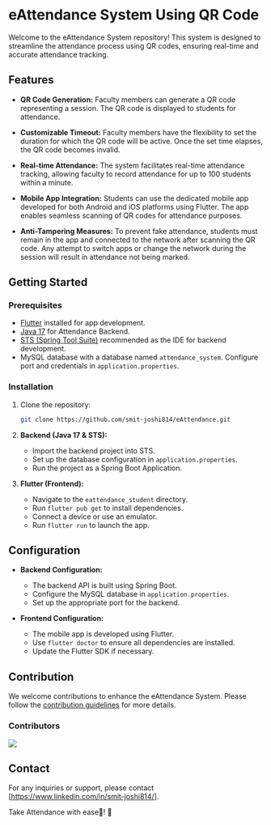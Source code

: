 # eAttendance System Using QR Code

Welcome to the eAttendance System repository! This system is designed to streamline the attendance process using QR codes, ensuring real-time and accurate attendance tracking.

## Features

- **QR Code Generation:** Faculty members can generate a QR code representing a session. The QR code is displayed to students for attendance.

- **Customizable Timeout:** Faculty members have the flexibility to set the duration for which the QR code will be active. Once the set time elapses, the QR code becomes invalid.

- **Real-time Attendance:** The system facilitates real-time attendance tracking, allowing faculty to record attendance for up to 100 students within a minute.

- **Mobile App Integration:** Students can use the dedicated mobile app developed for both Android and iOS platforms using Flutter. The app enables seamless scanning of QR codes for attendance purposes.

- **Anti-Tampering Measures:** To prevent fake attendance, students must remain in the app and connected to the network after scanning the QR code. Any attempt to switch apps or change the network during the session will result in attendance not being marked.

## Getting Started

### Prerequisites

- [Flutter](https://flutter.dev/) installed for app development.
- [Java 17](https://openjdk.java.net/projects/jdk/17/) for Attendance Backend.
- [STS (Spring Tool Suite)](https://spring.io/tools) recommended as the IDE for backend development.
- MySQL database with a database named `attendance_system`. Configure port and credentials in `application.properties`.

### Installation

1. Clone the repository:

   ```bash
   git clone https://github.com/smit-joshi814/eAttendance.git
   ```

2. **Backend (Java 17 & STS):**
   - Import the backend project into STS.
   - Set up the database configuration in `application.properties`.
   - Run the project as a Spring Boot Application.

3. **Flutter (Frontend):**
   - Navigate to the `eattendance_student` directory.
   - Run `flutter pub get` to install dependencies.
   - Connect a device or use an emulator.
   - Run `flutter run` to launch the app.

## Configuration

- **Backend Configuration:**
  - The backend API is built using Spring Boot.
  - Configure the MySQL database in `application.properties`.
  - Set up the appropriate port for the backend.

- **Frontend Configuration:**
  - The mobile app is developed using Flutter.
  - Use `flutter doctor` to ensure all dependencies are installed.
  - Update the Flutter SDK if necessary.

## Contribution

We welcome contributions to enhance the eAttendance System. Please follow the [contribution guidelines](CONTRIBUTING.md) for more details.

### Contributors

<a href="https://github.com/smit-joshi814/eAttendance/graphs/contributors">
  <img src="https://contrib.rocks/image?repo=smit-joshi814/eAttendance&max=5" />
</a>


## Contact

For any inquiries or support, please contact [https://www.linkedin.com/in/smit-joshi814/].

Take Attendance with ease🎉! 🚀
